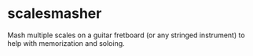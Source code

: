scalesmasher
============

Mash multiple scales on a guitar fretboard (or any stringed instrument) to help with memorization and soloing.